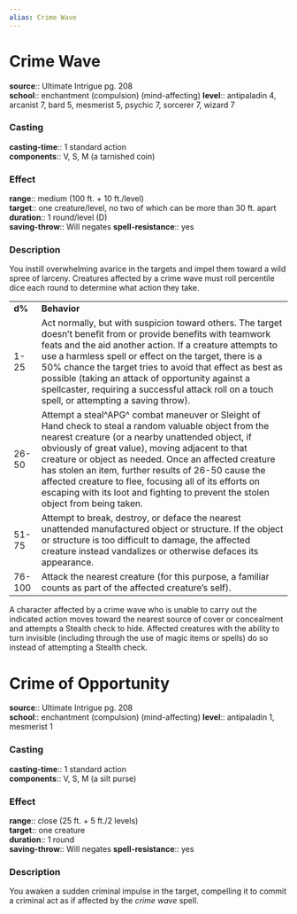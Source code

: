 ```yaml
---
alias: Crime Wave
---
```


# Crime Wave 

**source**:: Ultimate Intrigue pg. 208  
**school**:: enchantment (compulsion) (mind-affecting)
**level**:: antipaladin 4, arcanist 7, bard 5, mesmerist 5, psychic 7, sorcerer 7, wizard 7

### Casting 

**casting-time**:: 1 standard action  
**components**:: V, S, M (a tarnished coin)

### Effect 

**range**:: medium (100 ft. + 10 ft./level)  
**target**:: one creature/level, no two of which can be more than 30 ft. apart  
**duration**:: 1 round/level (D)  
**saving-throw**:: Will negates
**spell-resistance**:: yes

### Description 

You instill overwhelming avarice in the targets and impel them toward a wild spree of larceny. Creatures affected by a crime wave must roll percentile dice each round to determine what action they take.

|        |                                                                                                                                                                                                                                                                                                                                                                                                                                                                             |
|--------|-----------------------------------------------------------------------------------------------------------------------------------------------------------------------------------------------------------------------------------------------------------------------------------------------------------------------------------------------------------------------------------------------------------------------------------------------------------------------------|
| **d%** | **Behavior**                                                                                                                                                                                                                                                                                                                                                                                                                                                                |
| 1-25   | Act normally, but with suspicion toward others. The target doesn’t benefit from or provide benefits with teamwork feats and the aid another action. If a creature attempts to use a harmless spell or effect on the target, there is a 50% chance the target tries to avoid that effect as best as possible (taking an attack of opportunity against a spellcaster, requiring a successful attack roll on a touch spell, or attempting a saving throw).                     |
| 26-50  | Attempt a steal^APG^ combat maneuver or Sleight of Hand check to steal a random valuable object from the nearest creature (or a nearby unattended object, if obviously of great value), moving adjacent to that creature or object as needed. Once an affected creature has stolen an item, further results of 26-50 cause the affected creature to flee, focusing all of its efforts on escaping with its loot and fighting to prevent the stolen object from being taken. |
| 51-75  | Attempt to break, destroy, or deface the nearest unattended manufactured object or structure. If the object or structure is too difficult to damage, the affected creature instead vandalizes or otherwise defaces its appearance.                                                                                                                                                                                                                                          |
| 76-100 | Attack the nearest creature (for this purpose, a familiar counts as part of the affected creature’s self).                                                                                                                                                                                                                                                                                                                                                                  |

A character affected by a crime wave who is unable to carry out the indicated action moves toward the nearest source of cover or concealment and attempts a Stealth check to hide. Affected creatures with the ability to turn invisible (including through the use of magic items or spells) do so instead of attempting a Stealth check.

# Crime of Opportunity 

**source**:: Ultimate Intrigue pg. 208  
**school**:: enchantment (compulsion) (mind-affecting)
**level**:: antipaladin 1, mesmerist 1

### Casting 

**casting-time**:: 1 standard action  
**components**:: V, S, M (a silt purse)

### Effect 

**range**:: close (25 ft. + 5 ft./2 levels)  
**target**:: one creature  
**duration**:: 1 round  
**saving-throw**:: Will negates
**spell-resistance**:: yes

### Description 

You awaken a sudden criminal impulse in the target, compelling it to commit a criminal act as if affected by the *crime wave* spell.

